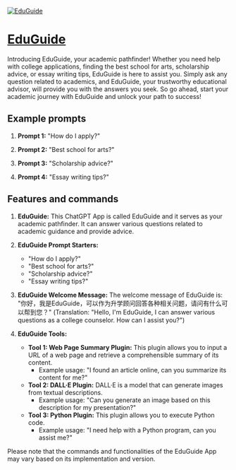 [![EduGuide](https://files.oaiusercontent.com/file-eN4cAhu8DOikm6YknYTJaNys?se=2123-10-17T02%3A42%3A55Z&sp=r&sv=2021-08-06&sr=b&rscc=max-age%3D31536000%2C%20immutable&rscd=attachment%3B%20filename%3D2853e575-260d-441b-b6fc-e177ca5475cc.png&sig=LprwD/viy4fAibBy2kK9Ka63TkzhWdjoqPWIGcje0BY%3D)](https://chat.openai.com/g/g-MNiNzsvBr-eduguide)

# [EduGuide](https://chat.openai.com/g/g-MNiNzsvBr-eduguide)

Introducing EduGuide, your academic pathfinder! Whether you need help with college applications, finding the best school for arts, scholarship advice, or essay writing tips, EduGuide is here to assist you. Simply ask any question related to academics, and EduGuide, your trustworthy educational advisor, will provide you with the answers you seek. So go ahead, start your academic journey with EduGuide and unlock your path to success!

## Example prompts

1. **Prompt 1:** "How do I apply?"

2. **Prompt 2:** "Best school for arts?"

3. **Prompt 3:** "Scholarship advice?"

4. **Prompt 4:** "Essay writing tips?"

## Features and commands

1. **EduGuide:** This ChatGPT App is called EduGuide and it serves as your academic pathfinder. It can answer various questions related to academic guidance and provide advice.

2. **EduGuide Prompt Starters:**
   - "How do I apply?"
   - "Best school for arts?"
   - "Scholarship advice?"
   - "Essay writing tips?"

3. **EduGuide Welcome Message:** The welcome message of EduGuide is: "你好，我是EduGuide，可以作为升学顾问回答各种相关问题，请问有什么可以帮到您？" (Translation: "Hello, I'm EduGuide, I can answer various questions as a college counselor. How can I assist you?")

4. **EduGuide Tools:**
   - **Tool 1: Web Page Summary Plugin:** This plugin allows you to input a URL of a web page and retrieve a comprehensible summary of its content.
     - Example usage: "I found an article online, can you summarize its content for me?"
   - **Tool 2: DALL·E Plugin:** DALL·E is a model that can generate images from textual descriptions.
     - Example usage: "Can you generate an image based on this description for my presentation?"
   - **Tool 3: Python Plugin:** This plugin allows you to execute Python code.
     - Example usage: "I need help with a Python program, can you assist me?"

Please note that the commands and functionalities of the EduGuide App may vary based on its implementation and version.